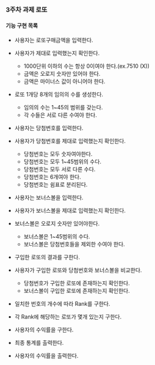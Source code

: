 ### 3주차 과제 로또
#### 기능 구현 목록
- 사용자는 로또구매금액을 입력한다.
- 사용자가 제대로 입력했는지 확인한다.
    - 1000단위 이하의 수는 항상 0이여야 한다.(ex.7510 (X))
    - 금액은 오로지 숫자만 있어야 한다.
    - 금액은 마이너스 값이 아니어야 한다.

- 로또 1개당 8개의 임의의 수를 생성한다.
    - 임의의 수는 1~45의 범위를 갖는다.
    - 각 수들은 서로 다른 수여야 한다.


- 사용자는 당첨번호를 입력한다.
- 사용자가 당첨번호를 제대로 입력했는지 확인한다.
    - 당첨번호는 모두 숫자여야한다.
    - 당첨번호는 모두 1~45범위의 수다.
    - 당첨번호는 모두 서로 다른 수다.
    - 당첨번호는 6개여야 한다.
    - 당첨번호는 쉼표로 분리된다.

- 사용자는 보너스볼을 입력한다.
- 사용자가 보너스볼을 제대로 입력했는지 확인한다.
- 보너스볼은 오로지 숫자만 있어야한다.
    - 보너스볼은 1~45범위의 수다.
    - 보너스볼은 당첨번호들을 제외한 수여야 한다.

- 구입한 로또의 결과를 구한다.
- 사용자가 구입한 로또와 당첨번호와 보너스볼을 비교한다.
    - 당첨번호가 구입한 로또에 존재하는지 확인한다.
    - 보너스볼이 구입한 로또에 존재하는지 확인한다.

- 일치한 번호의 개수에 따라 Rank를 구한다.
- 각 Rank에 해당하는 로또가 몇개 있는지 구한다.
- 사용자의 수익률을 구한다.
- 최종 통계를 출력한다.
- 사용자의 수익률을 출력한다.
